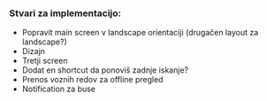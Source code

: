 ### Stvari za implementacijo:
* Popravit main screen v landscape orientaciji (drugačen layout za landscape?)
* Dizajn
* Tretji screen
* Dodat en shortcut da ponoviš zadnje iskanje?
* Prenos voznih redov za offline pregled
* Notification za buse
